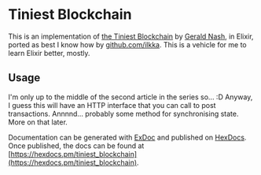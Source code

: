 # Tiniest Blockchain

This is an implementation of [the Tiniest Blockchain](https://medium.com/crypto-currently/lets-build-the-tiniest-blockchain-e70965a248be) by [Gerald Nash](http://www.aunyks.com/), in Elixir, ported as best I know how by [github.com/ilkka](https://github.com/ilkka). This is a vehicle for me to learn Elixir better, mostly.

## Usage

I'm only up to the middle of the second article in the series so... :D Anyway, I guess this will have an HTTP interface that you can call to post transactions. Annnnd... probably some method for synchronising state. More on that later.



Documentation can be generated with [ExDoc](https://github.com/elixir-lang/ex_doc)
and published on [HexDocs](https://hexdocs.pm). Once published, the docs can
be found at [https://hexdocs.pm/tiniest_blockchain](https://hexdocs.pm/tiniest_blockchain).

